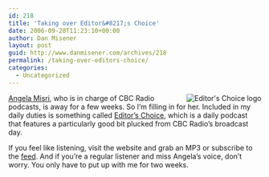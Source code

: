 ```yaml
---
id: 218
title: 'Taking over Editor&#8217;s Choice'
date: 2006-09-28T11:23:10+00:00
author: Dan Misener
layout: post
guid: http://www.danmisener.com/archives/218
permalink: /taking-over-editors-choice/
categories:
  - Uncategorized
---
```

<img align="right" alt="Editor's Choice logo" title="Editor's Choice logo" src="http://www.cbc.ca/podcasting/images/promo-editorschoice-sm.jpg" />[Angela Misri](http://karmic-angel.blogspot.com/), who is in charge of CBC Radio podcasts, is away for a few weeks. So I&#8217;m filling in for her. Included in my daily duties is something called [Editor&#8217;s Choice](http://www.cbc.ca/editorschoice/), which is a daily podcast that features a particularly good bit plucked from CBC Radio&#8217;s broadcast day.

If you feel like listening, visit the website and grab an MP3 or subscribe to the [feed](http://www.cbc.ca/podcasting/includes/editorschoice.xml). And if you&#8217;re a regular listener and miss Angela&#8217;s voice, don&#8217;t worry. You only have to put up with me for two weeks.